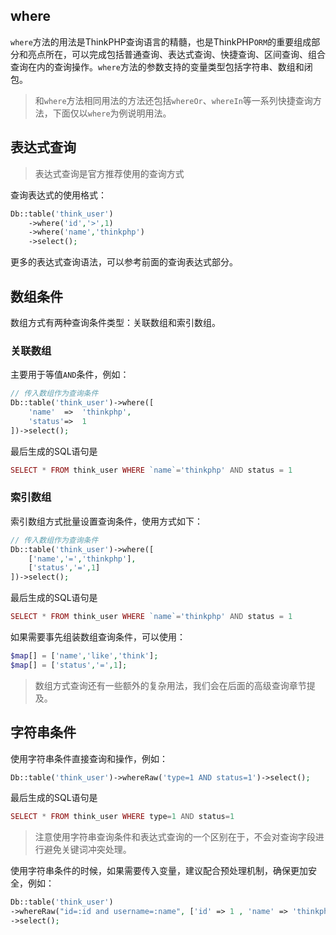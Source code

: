 ## where

`where`方法的用法是ThinkPHP查询语言的精髓，也是ThinkPHP`ORM`的重要组成部分和亮点所在，可以完成包括普通查询、表达式查询、快捷查询、区间查询、组合查询在内的查询操作。`where`方法的参数支持的变量类型包括字符串、数组和闭包。

> 和`where`方法相同用法的方法还包括`whereOr`、`whereIn`等一系列快捷查询方法，下面仅以`where`为例说明用法。

## 表达式查询

> 表达式查询是官方推荐使用的查询方式

查询表达式的使用格式：

```php
Db::table('think_user')
    ->where('id','>',1)
    ->where('name','thinkphp')
    ->select(); 
```

更多的表达式查询语法，可以参考前面的查询表达式部分。

## 数组条件

数组方式有两种查询条件类型：关联数组和索引数组。

### 关联数组

主要用于等值`AND`条件，例如：

```php
// 传入数组作为查询条件
Db::table('think_user')->where([
	'name'	=>	'thinkphp',
    'status'=>	1
])->select(); 
```

最后生成的SQL语句是

```php
SELECT * FROM think_user WHERE `name`='thinkphp' AND status = 1
```

### 索引数组

索引数组方式批量设置查询条件，使用方式如下：

```php
// 传入数组作为查询条件
Db::table('think_user')->where([
	['name','=','thinkphp'],
    ['status','=',1]
])->select(); 
```

最后生成的SQL语句是

```php
SELECT * FROM think_user WHERE `name`='thinkphp' AND status = 1
```

如果需要事先组装数组查询条件，可以使用：

```php
$map[] = ['name','like','think'];
$map[] = ['status','=',1];
```

> 数组方式查询还有一些额外的复杂用法，我们会在后面的高级查询章节提及。

## 字符串条件

使用字符串条件直接查询和操作，例如：

```php
Db::table('think_user')->whereRaw('type=1 AND status=1')->select(); 
```

最后生成的SQL语句是

```php
SELECT * FROM think_user WHERE type=1 AND status=1
```

> 注意使用字符串查询条件和表达式查询的一个区别在于，不会对查询字段进行避免关键词冲突处理。

使用字符串条件的时候，如果需要传入变量，建议配合预处理机制，确保更加安全，例如：

```php
Db::table('think_user')
->whereRaw("id=:id and username=:name", ['id' => 1 , 'name' => 'thinkphp'])
->select();
```



